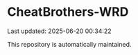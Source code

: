 # CheatBrothers-WRD

Last updated: 2025-06-20 00:34:22

This repository is automatically maintained.
